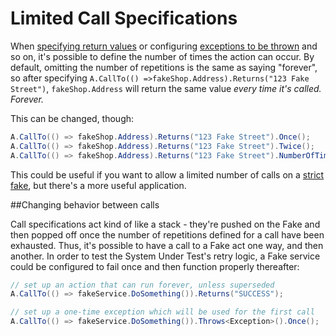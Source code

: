 # Limited Call Specifications

When [specifying return values](specifying-return-values.md) or
configuring [exceptions to be thrown](throwing-exceptions.md) and so
on, it's possible to define the number of times the action can
occur. By default, omitting the number of repetitions is the same as
saying "forever", so after specifying
`A.CallTo(() =>fakeShop.Address).Returns("123 Fake Street")`,
`fakeShop.Address` will return the same value _every time it's
called. Forever._

This can be changed, though:
```csharp
A.CallTo(() => fakeShop.Address).Returns("123 Fake Street").Once();
A.CallTo(() => fakeShop.Address).Returns("123 Fake Street").Twice();
A.CallTo(() => fakeShop.Address).Returns("123 Fake Street").NumberOfTimes(17);
```

This could be useful if you want to allow a limited number of calls on
a [strict fake](strict-fakes.md), but there's a more useful
application.

##Changing behavior between calls

Call specifications act kind of like a stack - they're pushed on the
Fake and then popped off once the number of repetitions defined for a
call have been exhausted. Thus, it's possible to have a call to a Fake
act one way, and then another. In order to test the System Under
Test's retry logic, a Fake service could be configured to fail once
and then function properly thereafter:

```csharp
// set up an action that can run forever, unless superseded
A.CallTo(() => fakeService.DoSomething()).Returns("SUCCESS");

// set up a one-time exception which will be used for the first call
A.CallTo(() => fakeService.DoSomething()).Throws<Exception>().Once();
```
